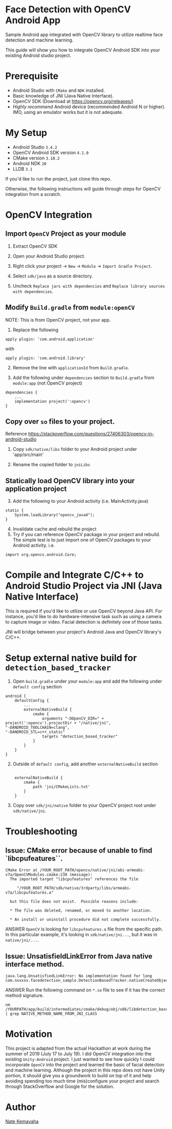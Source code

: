 Face Detection with OpenCV Android App
===

Sample Android app integrated with OpenCV library to utilize realtime face detection and machine learning.

This guide will show you how to integrate OpenCV Android SDK into your existing Android studio project.

Prerequisite
===
- Android Studio with `CMake` and `NDK` installed.
- Basic knowledge of JNI (Java Native Interface).
- OpenCV SDK (Download at https://opencv.org/releases/)
- *Highly recommend* Android device (recommended Android N or higher). IMO, using an emulator works but it is not adequate.

My Setup
===
- Android Studio `3.4.2`
- OpenCV Android SDK version `4.1.0`
- CMake version `3.10.2`
- Android NDK `20`
- LLDB `3.1`


If you'd like to run the project, just clone this repo.

Otherwise, the following instructions will guide through steps for OpenCV integration from a scratch.


OpenCV Integration
===

## Import `OpenCV` Project as your module

 1. Extract OpenCV SDK

 1. Open your Android Studio project.

 1. Right click your project -> `New` -> `Module` -> `Import Gradle Project`.

 1. Select `sdk/java` as a source directory.

 1. Uncheck `Replace jars with dependencies` and `Replace library sources with dependencies`.

## Modify `Build.gradle` from `module:openCV`
NOTE: This is from OpenCV project, not your app.

 1. Replace the following
```
apply plugin: 'com.android.application'
```
with
```
apply plugin: 'com.android.library'
```

 2. Remove the line with `applicationId` from `Build.gradle`.

 3. Add the following under `dependencies` section to `Build.gradle` from `module:app` (not OpenCV project)
```
dependencies {
    ...
    implementation project(':opencv')
}
```

## Copy over `so` files to your project.
Reference https://stackoverflow.com/questions/27406303/opencv-in-android-studio

 1. Copy `sdk/native/libs` folder to your Android project under 'app/src/main'

 2. Rename the copied folder to `jniLibs`

## Statically load OpenCV library into your application project

 3. Add the following to your Android activity (i.e. MainActivity.java)
```
static {
    System.loadLibrary("opencv_java4");
}
```
 4. Invalidate cache and rebuild the project
  4. Try if you can reference OpenCV package in your project and rebuild. The simple test is to just import one of OpenCV packages to your Android activity.
i.e.
```
import org.opencv.android.Core;
```



Compile and Integrate C/C++ to Android Studio Project via JNI (Java Native Interface)
===
This is required if you'd like to utilize or use OpenCV beyond Java API.
For instance, you'd like to do hardware-intensive task such as using a camera to capture image or video.
Facial detection is definitely one of those tasks.

JNI will bridge between your project's Android Java and OpenCV library's C/C++.


# Setup external native build for `detection_based_tracker`

1. Open `build.gradle` under your `module:app` and add the following under `default config` section
```
android {
    defaultConfig {
        ...
        externalNativeBuild {
            cmake {
                arguments "-DOpenCV_DIR=" + project(':opencv').projectDir + "/native/jni",
"-DANDROID_TOOLCHAIN=clang",
"-DANDROID_STL=c++_static"
                targets "detection_based_tracker"
            }
        }
    }
}
```

2. Outside of `default config`, add another `externalNativeBuild` section
```

    externalNativeBuild {
        cmake {
            path 'jni/CMakeLists.txt'
        }
    }

```

3. Copy over `sdk/jni/native` folder to your OpenCV project root under `sdk/native/jni`.



# Troubleshooting
## Issue: CMake error because of unable to find `libcpufeatures``.
```
CMake Error at /YOUR_ROOT_PATH/opencv/native/jni/abi-armeabi-v7a/OpenCVModules.cmake:238 (message):
  The imported target "libcpufeatures" references the file

     "/YOUR_ROOT_PATH/sdk/native/3rdparty/libs/armeabi-v7a/libcpufeatures.a"

  but this file does not exist.  Possible reasons include:

  * The file was deleted, renamed, or moved to another location.

  * An install or uninstall procedure did not complete successfully.
```
ANSWER `OpenCV` is looking for `libcpufeatures.a` file from the specific path. In this particular example, it's looking in `sdk/native/jni...`, but it was in `native/jni/...`.

## Issue: UnsatisfieldLinkError from Java native interface method.
```
java.lang.UnsatisfiedLinkError: No implementation found for long com.nxxxxx.facedetection_sample.DetectionBasedTracker.nativeCreateObject()
```

ANSWER Run the following command on `*.so` file to see if it has the correct method signature.
```
nm /YOURPATH/app/build/intermediates/cmake/debug/obj/x86/libdetection_based_tracker.so | grep NATIVE_METHOD_NAME_FROM_JNI_CLASS
```


Motivation
===
This project is adapted from the actual Hackathon at work during the summer of 2019 (July 17 to July 19).
I did OpenCV integration into the existing `Unity-Android` project.
I just wanted to see how quickly I could incorporate `OpenCV` into the project and learned the basic of facial detection and machine learning.
Although the project in this repo does not have Unity portion, it should give you a groundwork to build on top of it
and help avoiding spending too much time (mis)configure your project and search through StackOverflow and Google for the solution.


Author
===
[Nate Kemavaha](https://github.com/boyserk84)
